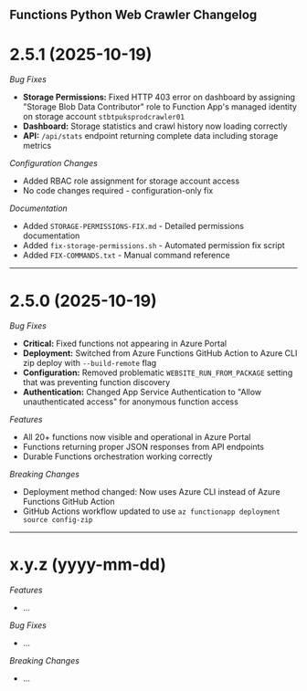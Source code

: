 ## Functions Python Web Crawler Changelog

<a name="2.5.1"></a>
# 2.5.1 (2025-10-19)

*Bug Fixes*
* **Storage Permissions:** Fixed HTTP 403 error on dashboard by assigning "Storage Blob Data Contributor" role to Function App's managed identity on storage account `stbtpuksprodcrawler01`
* **Dashboard:** Storage statistics and crawl history now loading correctly
* **API:** `/api/stats` endpoint returning complete data including storage metrics

*Configuration Changes*
* Added RBAC role assignment for storage account access
* No code changes required - configuration-only fix

*Documentation*
* Added `STORAGE-PERMISSIONS-FIX.md` - Detailed permissions documentation
* Added `fix-storage-permissions.sh` - Automated permission fix script
* Added `FIX-COMMANDS.txt` - Manual command reference

---

<a name="2.5.0"></a>
# 2.5.0 (2025-10-19)

*Bug Fixes*
* **Critical:** Fixed functions not appearing in Azure Portal
* **Deployment:** Switched from Azure Functions GitHub Action to Azure CLI zip deploy with `--build-remote` flag
* **Configuration:** Removed problematic `WEBSITE_RUN_FROM_PACKAGE` setting that was preventing function discovery
* **Authentication:** Changed App Service Authentication to "Allow unauthenticated access" for anonymous function access

*Features*
* All 20+ functions now visible and operational in Azure Portal
* Functions returning proper JSON responses from API endpoints
* Durable Functions orchestration working correctly

*Breaking Changes*
* Deployment method changed: Now uses Azure CLI instead of Azure Functions GitHub Action
* GitHub Actions workflow updated to use `az functionapp deployment source config-zip`

---

<a name="x.y.z"></a>
# x.y.z (yyyy-mm-dd)

*Features*
* ...

*Bug Fixes*
* ...

*Breaking Changes*
* ...
